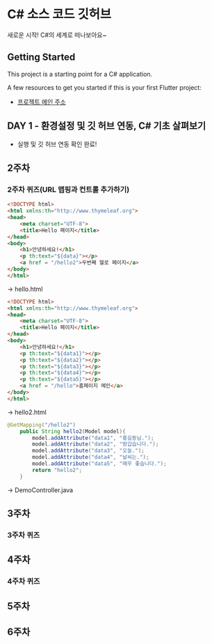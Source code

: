# C# 소스 코드 깃허브

새로운 시작! C#의 세계로 떠나보아요~

## Getting Started

This project is a starting point for a C# application.

A few resources to get you started if this is your first Flutter project:

- [프로젝트 메인 주소](https://github.com/Minju0980/SPRING_20240980)

## DAY 1 - 환경설정 및 깃 허브 연동, C# 기초 살펴보기

- 실행 및 깃 허브 연동 확인 완료!

## 2주차

### 2주차 퀴즈(URL 맵핑과 컨트롤 추가하기)

```html
<!DOCTYPE html>
<html xmlns:th="http://www.thymeleaf.org">
<head>
    <meta charset="UTF-8">
    <title>Hello 페이지</title>
</head>
<body>
    <h1>안녕하세요!</h1>
    <p th:text="${data}"></p>
    <a href = "/hello2">두번째 헬로 페이지</a>
</body>
</html>
```
-> hello.html


```html
<!DOCTYPE html>
<html xmlns:th="http://www.thymeleaf.org">
<head>
    <meta charset="UTF-8">
    <title>Hello 페이지</title>
</head>
<body>
    <h1>안녕하세요!</h1>
    <p th:text="${data1}"></p>
    <p th:text="${data2}"></p>
    <p th:text="${data3}"></p>
    <p th:text="${data4}"></p>
    <p th:text="${data5}"></p>
    <a href = "/hello">홈페이지 메인</a>
</body>
</html>
```

-> hello2.html

```java
@GetMapping("/hello2")
    public String hello2(Model model){
        model.addAttribute("data1", "홍길동님.");
        model.addAttribute("data2", "방갑습니다.");
        model.addAttribute("data3", "오늘.");
        model.addAttribute("data4", "날씨는.");
        model.addAttribute("data5", "매우 좋습니다.");
        return "hello2";
    }
```

-> DemoController.java

## 3주차

### 3주차 퀴즈

## 4주차

### 4주차 퀴즈

## 5주차

## 6주차